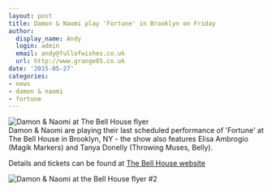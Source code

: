 ```yaml
---
layout: post
title: Damon & Naomi play 'Fortune' in Brooklyn on Friday
author:
  display_name: Andy
  login: admin
  email: andy@fullofwishes.co.uk
  url: http://www.grange85.co.uk
date: '2015-05-27'
categories:
- news
- damon & naomi
- fortune
---
```

<p><img src="https://media.fullofwishes.co.uk/03-damon_and_naomi/show_assets/2015-05-29/2015-05-29-damon-and-naomi-bell-house-01.jpg" alt="Damon & Naomi at The Bell House flyer" class="aligncenter" /><br />
Damon & Naomi are playing their last scheduled performance of 'Fortune' at The Bell House in Brooklyn, NY - the show also features Elisa Ambrogio (Magik Markers) and Tanya Donelly (Throwing Muses, Belly).</p>
<p>Details and tickets can be found at <a href="http://www.thebellhouseny.com/event/809419-damon-naomi-tanya-donelly-brooklyn/">The Bell House website</a></p>
<p><img src="https://media.fullofwishes.co.uk/03-damon_and_naomi/show_assets/2015-05-29/2015-05-29-damon-and-naomi-bell-house-02.jpg" alt="Damon & Naomi at the Bell House flyer #2" class="aligncenter" /></p>
